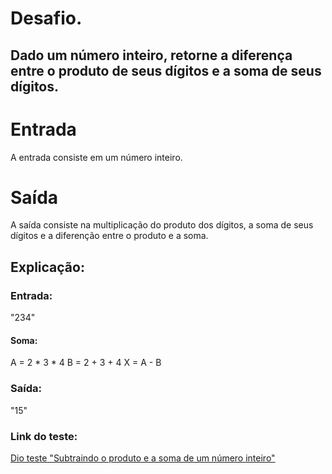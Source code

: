 # Desafio. 
## Dado um número inteiro, retorne a diferença entre o produto de seus dígitos e a soma de seus dígitos.

# Entrada
A entrada consiste em um número inteiro.

# Saída
A saída consiste na multiplicação do produto dos dígitos, a soma de seus dígitos e a diferenção entre o produto e a soma.

## Explicação: 

### Entrada: 
"234"

#### Soma:
A = 2 * 3 * 4
B = 2 + 3 + 4
X = A - B

### Saída: 
"15"


### Link do teste:
[Dio teste "Subtraindo o produto e a soma de um número inteiro"](https://web.dio.me/coding/desafios-basicos-c-pottencial/algorithm/subtraindo-o-produto-e-a-soma-de-um-numero-inteiro?back=/track/pottencial-net-developer&tab=undefined&moduleId=undefined)
